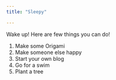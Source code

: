 ```yaml
---
title: "Sleepy"

---
```


Wake up! Here are few things you can do!

1. Make some Origami
2. Make someone else happy
3. Start your own blog 
4. Go for a swim
5. Plant a tree